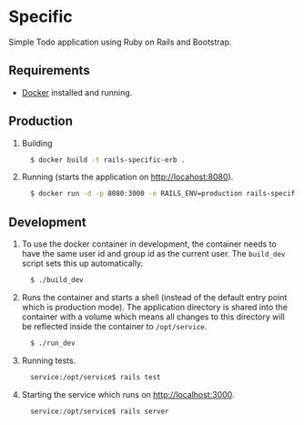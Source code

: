 # Specific

Simple Todo application using Ruby on Rails and Bootstrap.

## Requirements

* [Docker](https://www.docker.com/) installed and running.

## Production

1. Building

      ```bash
        $ docker build -t rails-specific-erb .
      ```

1. Running (starts the application on [http://locahost:8080](http://locahost:8080)).

      ```bash
        $ docker run -d -p 8080:3000 -e RAILS_ENV=production rails-specific-erb
      ```

## Development

1. To use the docker container in development, the container needs to have the same user id and group id as the current user. The ``build_dev`` script sets this up automatically.

      ```bash
        $ ./build_dev
      ```

1. Runs the container and starts a shell (instead of the default entry point which is production mode). The application directory is shared into the container with a volume which means all changes to this directory will be reflected inside the container to ``/opt/service``.

      ```bash
        $ ./run_dev
      ```

1. Running tests.

      ```bash
        service:/opt/service$ rails test
      ```

1. Starting the service which runs on [http://localhost:3000](http://localhost:3000).

      ```bash
        service:/opt/service$ rails server
      ```
